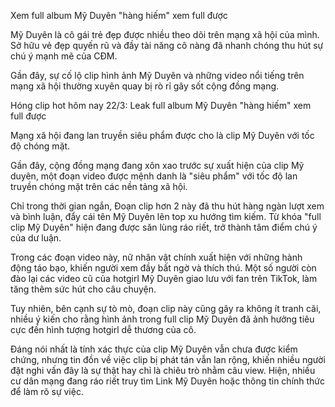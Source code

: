 Xem full album Mỹ Duyên "hàng hiếm" xem full được

Mỹ Duyên là cô gái trẻ đẹp được nhiều theo dõi trên mạng xã hội của mình. Sở hữu vẻ đẹp quyến rũ và đầy tài năng cô nàng đã nhanh chóng thu hút sự chú ý mạnh mẽ của CĐM.

Gần đây, sự cố lộ clip hình ảnh Mỹ Duyên và những video nổi tiếng trên mạng xã hội thường xuyên quay bị rò rỉ gây sốt cộng đồng mạng.

Hóng clip hot hôm nay 22/3: Leak full album Mỹ Duyên "hàng hiếm" xem full được

Mạng xã hội đang lan truyền siêu phẩm được cho là clip Mỹ Duyên với tốc độ chóng mặt.

Gần đây, cộng đồng mạng đang xôn xao trước sự xuất hiện của clip Mỹ duyên, một đoạn video được mệnh danh là "siêu phẩm" với tốc độ lan truyền chóng mặt trên các nền tảng xã hội.

Chỉ trong thời gian ngắn, Đoạn clip hơn 2 này đã thu hút hàng ngàn lượt xem và bình luận, đẩy cái tên Mỹ Duyên lên top xu hướng tìm kiếm. Từ khóa "full clip Mỹ Duyên" hiện đang được săn lùng ráo riết, trở thành tâm điểm chú ý của dư luận.

Trong các đoạn video này, nữ nhân vật chính xuất hiện với những hành động táo bạo, khiến người xem đầy bất ngờ và thích thú. Một số người còn đào lại các video cũ của hotgirl Mỹ Duyên giao lưu với fan trên TikTok, làm tăng thêm sức hút cho câu chuyện.


Tuy nhiên, bên cạnh sự tò mò, đoạn clip này cũng gây ra không ít tranh cãi, nhiều ý kiến cho rằng hình ảnh trong full clip Mỹ Duyên đã ảnh hưởng tiêu cực đến hình tượng hotgirl dễ thương của cô. 

Đáng nói nhất là tính xác thực của clip Mỹ Duyên vẫn chưa được kiểm chứng, nhưng tin đồn về việc clip bị phát tán vẫn lan rộng, khiến nhiều người đặt nghi vấn đây là sự thật hay chỉ là chiêu trò nhằm câu view. Hiện, nhiều cư dân mạng đang ráo riết truy tìm Link Mỹ Duyên hoặc thông tin chính thức để làm rõ sự việc.
